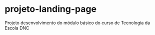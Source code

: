 # projeto-landing-page
Projeto desenvolvimento do módulo básico do curso de Tecnologia da Escola DNC
